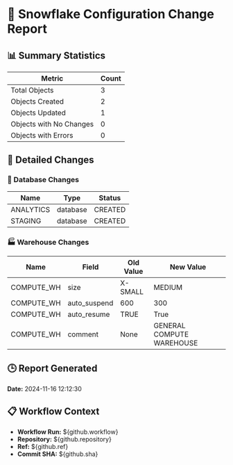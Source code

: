 # 🔄 Snowflake Configuration Change Report

## 📊 Summary Statistics
| Metric | Count |
|--------|-------|
| Total Objects | 3 |
| Objects Created | 2 |
| Objects Updated | 1 |
| Objects with No Changes | 0 |
| Objects with Errors | 0 |

## 📝 Detailed Changes

### 💾 Database Changes
| Name | Type | Status |
|------|------|--------|
| ANALYTICS | database | CREATED |
| STAGING | database | CREATED |

### 🏭 Warehouse Changes
| Name | Field | Old Value | New Value |
|------|-------|-----------|-----------|
| COMPUTE_WH | size | X-SMALL | MEDIUM |
| COMPUTE_WH | auto_suspend | 600 | 300 |
| COMPUTE_WH | auto_resume | TRUE | True |
| COMPUTE_WH | comment | None | GENERAL COMPUTE WAREHOUSE |

## 🕒 Report Generated
**Date:** 2024-11-16 12:12:30

## 📋 Workflow Context
- **Workflow Run:** ${github.workflow}
- **Repository:** ${github.repository}
- **Ref:** ${github.ref}
- **Commit SHA:** ${github.sha}
